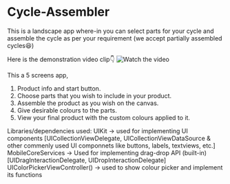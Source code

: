 # Cycle-Assembler
This is a landscape app where-in you can select parts for your cycle and assemble the cycle as per your requirement (we accept partially assembled cycles😆)

Here is the demonstration video clip👇
![Watch the video](https://github.com/vvaditya23/Cycle-Assembler/assets/70578987/5ed910b7-6cd5-417f-aed4-a0b6490aae90)

This a 5 screens app,
1. Product info and start button.
2. Choose parts that you wish to include in your product.
3. Assemble the product as you wish on the canvas.
4. Give desirable colours to the parts.
5. View your final product with the custom colours applied to it.

Libraries/dependencies used:  UIKit -> used for implementing UI components [UICollectionViewDelegate, UICollectionViewDataSource & other commenly used UI componnets like buttons,  labels, textviews, etc.]
                              MobileCoreServices -> Used for implementing drag-drop API (built-in) [UIDragInteractionDelegate, UIDropInteractionDelegate]
                              UIColorPickerViewController() -> used to show colour picker and implement its functions
                              
                
